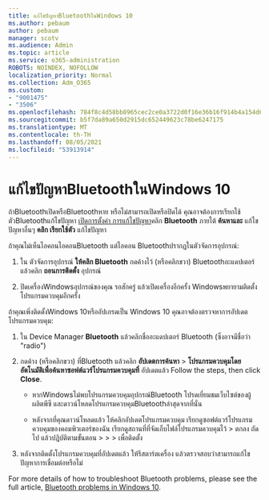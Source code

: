 ```yaml
---
title: แก้ไขปัญหาBluetoothในWindows 10
ms.author: pebaum
author: pebaum
manager: scotv
ms.audience: Admin
ms.topic: article
ms.service: o365-administration
ROBOTS: NOINDEX, NOFOLLOW
localization_priority: Normal
ms.collection: Adm_O365
ms.custom:
- "9001475"
- "3506"
ms.openlocfilehash: 784f8c4d58bb8965cec2ce0a3722d0f16e36b16f914b4a154d6f6da58af9dc28
ms.sourcegitcommit: b5f7da89a650d2915dc652449623c78be6247175
ms.translationtype: MT
ms.contentlocale: th-TH
ms.lasthandoff: 08/05/2021
ms.locfileid: "53913914"
---
```

# <a name="fix-bluetooth-problems-in-windows-10"></a>แก้ไขปัญหาBluetoothในWindows 10

ถ้าBluetoothเปิดหรือBluetoothหาย หรือไม่สามารถเปิดหรือปิดได้ คุณอาจต้องการเรียกใช้ตัวBluetoothแก้ไขปัญหา [เปิดการตั้งค่า การแก้ไขปัญหา](ms-settings:troubleshoot)คลิก **Bluetooth** ภายใต้ **ค้นหาและ** แก้ไขปัญหาอื่นๆ **คลิก เรียกใช้ตัว** แก้ไขปัญหา

ถ้าคุณไม่เห็นไอคอนไอคอนBluetooth แต่ไอคอน Bluetoothปรากฏในตัวจัดการอุปกรณ์:

1. ใน ตัวจัดการอุปกรณ์ **ให้คลิก Bluetooth** กดค้างไว้ (หรือคลิกขวา) Bluetoothอะแดปเตอร์แล้วคลิก **ถอนการติดตั้ง** อุปกรณ์

2. ปิดเครื่องWindowsอุปกรณ์ของคุณ รอสักครู่ แล้วเปิดเครื่องอีกครั้ง Windowsพยายามติดตั้งโปรแกรมควบคุมอีกครั้ง

ถ้าคุณเพิ่งติดตั้งWindows 10หรืออัปเกรดเป็น Windows 10 คุณอาจต้องตรวจหาการอัปเดตโปรแกรมควบคุม:

1. ใน Device Manager **Bluetooth** แล้วคลิกชื่ออะแดปเตอร์ Bluetooth (ซึ่งอาจมีชื่อว่า "radio")

2. กดค้าง (หรือคลิกขวา) ที่Bluetooth แล้วคลิก **อัปเดตการค้นหา**  >  **โปรแกรมควบคุมโดยอัตโนมัติเพื่อค้นหาซอฟต์แวร์โปรแกรมควบคุมที่** อัปเดตแล้ว Follow the steps, then click **Close**.

      - หากWindowsไม่พบโปรแกรมควบคุมอุปกรณ์Bluetooth โปรดเยี่ยมชมเว็บไซต์ของผู้ผลิตพีซี และดาวน์โหลดโปรแกรมควบคุมBluetoothล่าสุดจากที่นั่น

    - หลังจากที่คุณดาวน์โหลดแล้ว ให้คลิกอัปเดตโปรแกรมควบคุม เรียกดูซอฟต์แวร์โปรแกรมควบคุมของคอมพิวเตอร์ของฉัน เรียกดูสถานที่ที่จัดเก็บไฟล์โปรแกรมควบคุมไว้ > ตกลง ถัดไป แล้วปฏิบัติตามขั้นตอน  >    >    >  เพื่อติดตั้ง

3. หลังจากติดตั้งโปรแกรมควบคุมที่อัปเดตแล้ว ให้รีสตาร์ตเครื่อง แล้วตรวจสอบว่าสามารถแก้ไขปัญหาการเชื่อมต่อหรือไม่

For more details of how to troubleshoot Bluetooth problems, please see the full article, [Bluetooth problems in Windows 10](https://support.microsoft.com/help/14169/windows-10-fix-bluetooth-problems).
